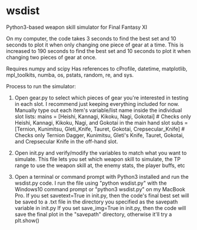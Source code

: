 # wsdist
Python3-based weapon skill simulator for Final Fantasy XI

On my computer, the code takes 3 seconds to find the best set and 10 seconds to plot it when only changing one piece of gear at a time.
  This is increased to 190 seconds to find the best set and 10 seconds to plot it when changing two pieces of gear at once.

Requires numpy and scipy
Has references to cProfile, datetime, matplotlib, mpl_toolkits, numba, os, pstats, random, re, and sys.

Process to run the simulator:
1) Open gear.py to select which pieces of gear you're interested in testing in each slot. I recommend just keeping everything included for now.
     Manually type out each item's variable/list name inside the individual slot lists:
        mains = [Heishi, Kannagi, Kikoku, Nagi, Gokotai] # Checks only Heishi, Kannagi, Kikoku, Nagi, and Gokotai in the main hand slot
        subs = [Ternion, Kunimitsu, Gleti_Knife, Tauret, Gokotai, Crepsecular_Knife] # Checks only Ternion Dagger, Kunimitsu, Gleti's Knife, Tauret, Gokotai, and Crepsecular Knife in the off-hand slot.
        

2) Open init.py and verify/modify the variables to match what you want to simulate.
     This file lets you set which weapon skill to simulate, the TP range to use the weapon skill at, the enemy stats, the player buffs, etc
     
3) Open a terminal or command prompt with Python3 installed and run the wsdist.py code.
     I run the file using "python wsdist.py" with the Windows10 command prompt or "python3 wsdist.py" on my MacBook Pro.
     If you set savetext=True in init.py, then the code's final best set will be saved to a .txt file in the directory you specified as the savepath variable in init.py
     If you set save_img=True in init.py, then the code will save the final plot in the "savepath" directory, otherwise it'll try a plt.show()
